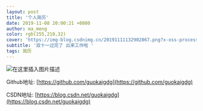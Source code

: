 ```yaml
---
layout: post
title: '个人简历'
date: 2019-11-08 20:00:21 +0800
author: ma_meng
color: rgb(255,210,32)
cover: 'https://img-blog.csdnimg.cn/20191111132902867.png?x-oss-process=image/watermark,type_ZmFuZ3poZW5naGVpdGk,shadow_10,text_aHR0cHM6Ly9ibG9nLmNzZG4ubmV0L2d1b2thaWdkZw==,size_16,color_FFFFFF,t_70'
subtitle: '双十一过完了 出来工作啦 '
tags: 简历 
---
```


![在这里插入图片描述](https://img-blog.csdnimg.cn/20191111132951944.png?x-oss-process=image/watermark,type_ZmFuZ3poZW5naGVpdGk,shadow_10,text_aHR0cHM6Ly9ibG9nLmNzZG4ubmV0L2d1b2thaWdkZw==,size_16,color_FFFFFF,t_70)

Github地址: [https://github.com/guokaigdg](https://github.com/guokaigdg)

CSDN地址: [https://blog.csdn.net/guokaigdg](https://blog.csdn.net/guokaigdg)